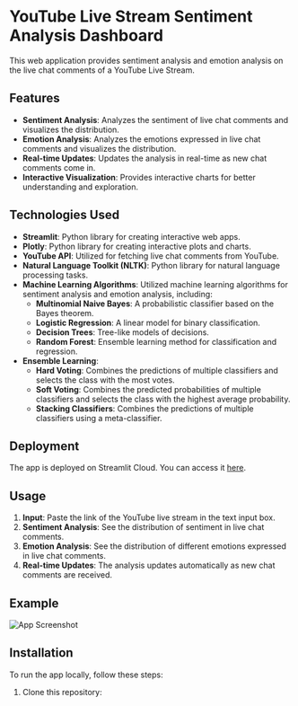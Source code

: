 # YouTube Live Stream Sentiment Analysis Dashboard

This web application provides sentiment analysis and emotion analysis on the live chat comments of a YouTube Live Stream.

## Features

- **Sentiment Analysis**: Analyzes the sentiment of live chat comments and visualizes the distribution.
- **Emotion Analysis**: Analyzes the emotions expressed in live chat comments and visualizes the distribution.
- **Real-time Updates**: Updates the analysis in real-time as new chat comments come in.
- **Interactive Visualization**: Provides interactive charts for better understanding and exploration.

## Technologies Used

- **Streamlit**: Python library for creating interactive web apps.
- **Plotly**: Python library for creating interactive plots and charts.
- **YouTube API**: Utilized for fetching live chat comments from YouTube.
- **Natural Language Toolkit (NLTK)**: Python library for natural language processing tasks.
- **Machine Learning Algorithms**: Utilized machine learning algorithms for sentiment analysis and emotion analysis, including:
  - **Multinomial Naive Bayes**: A probabilistic classifier based on the Bayes theorem.
  - **Logistic Regression**: A linear model for binary classification.
  - **Decision Trees**: Tree-like models of decisions.
  - **Random Forest**: Ensemble learning method for classification and regression.
- **Ensemble Learning**:
  - **Hard Voting**: Combines the predictions of multiple classifiers and selects the class with the most votes.
  - **Soft Voting**: Combines the predicted probabilities of multiple classifiers and selects the class with the highest average probability.
  - **Stacking Classifiers**: Combines the predictions of multiple classifiers using a meta-classifier.


## Deployment

The app is deployed on Streamlit Cloud. You can access it [here](<your_app_url>).

## Usage

1. **Input**: Paste the link of the YouTube live stream in the text input box.
2. **Sentiment Analysis**: See the distribution of sentiment in live chat comments.
3. **Emotion Analysis**: See the distribution of different emotions expressed in live chat comments.
4. **Real-time Updates**: The analysis updates automatically as new chat comments are received.

## Example

![App Screenshot](/path/to/your/image.png)

## Installation

To run the app locally, follow these steps:

1. Clone this repository:

